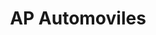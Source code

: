 ---
title: "AP Automoviles"
url: /ciudad-autonoma-de-buenos-aires/ap-automoviles/
shop: reparación de automóviles
---
